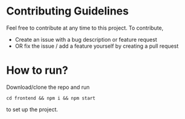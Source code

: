 # Contributing Guidelines
Feel free to contribute at any time to this project. 
To contribute, 
- Create an issue with a bug description or feature request
- OR fix the issue / add a feature yourself by creating a pull request

# How to run?
Download/clone the repo and run 
```
cd frontend && npm i && npm start
```
to set up the project. 
